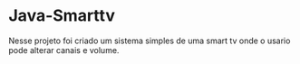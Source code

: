# Java-Smarttv

Nesse projeto foi criado um sistema simples de uma smart tv onde o usario pode alterar canais e volume.
